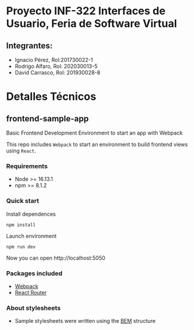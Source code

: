# Proyecto INF-322 Interfaces de Usuario, Feria de Software Virtual
## Integrantes:
- Ignacio Pérez, Rol:201730022-1
- Rodrigo Alfaro, Rol: 202030013-5
- David Carrasco, Rol: 201930028-8



# Detalles Técnicos



## frontend-sample-app

Basic Frontend Development Environment to start an app with Webpack

This repo includes `Webpack` to start an environment to build frontend views using `React`.

### Requirements

- Node >= 16.13.1
- npm >= 8.1.2

### Quick start

Install dependences

```
npm install
```

Launch environment

```
npm run dev
```

Now you can open http://localhost:5050

### Packages included

- [Webpack](https://webpack.js.org/)
- [React Router](https://reactrouter.com/en/main)

### About stylesheets

- Sample stylesheets were written using the [BEM](https://getbem.com/) structure
